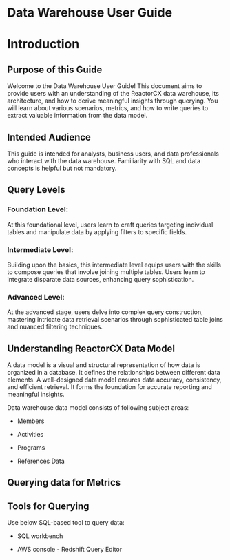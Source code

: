 # Data Warehouse User Guide

# Introduction

## Purpose of this Guide

Welcome to the Data Warehouse User Guide! This document aims to provide
users with an understanding of the ReactorCX data warehouse, its
architecture, and how to derive meaningful insights through querying.
You will learn about various scenarios, metrics, and how to write
queries to extract valuable information from the data model.

## Intended Audience

This guide is intended for analysts, business users, and data
professionals who interact with the data warehouse. Familiarity with SQL
and data concepts is helpful but not mandatory.

## Query Levels

### Foundation Level:

At this foundational level, users learn to craft queries targeting
individual tables and manipulate data by applying filters to specific
fields.

### Intermediate Level:

Building upon the basics, this intermediate level equips users with the
skills to compose queries that involve joining multiple tables. Users
learn to integrate disparate data sources, enhancing query
sophistication.

### Advanced Level:

At the advanced stage, users delve into complex query construction,
mastering intricate data retrieval scenarios through sophisticated table
joins and nuanced filtering techniques.


## Understanding ReactorCX Data Model

A data model is a visual and structural representation of how data is
organized in a database. It defines the relationships between different
data elements. A well-designed data model ensures data accuracy,
consistency, and efficient retrieval. It forms the foundation for
accurate reporting and meaningful insights.

Data warehouse data model consists of following subject areas:

- Members

- Activities

- Programs

- References Data

## Querying data for Metrics

## Tools for Querying

Use below SQL-based tool to query data:

- SQL workbench

- AWS console - Redshift Query Editor